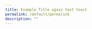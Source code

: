 ```yaml
---
title: Example Title again test toast
permalink: /default/permalink
description: ""
---
```











